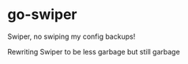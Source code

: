 # go-swiper
Swiper, no swiping my config backups!


Rewriting Swiper to be less garbage but still garbage 

